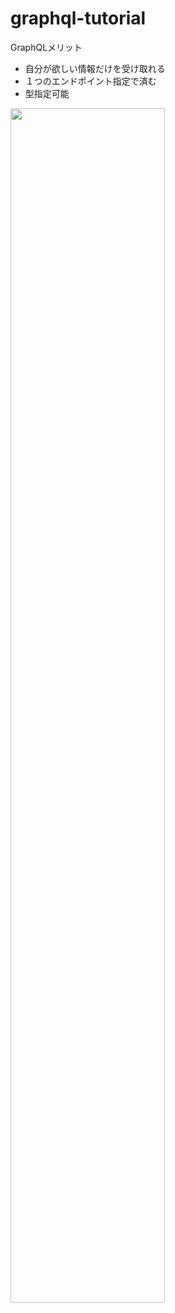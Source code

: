 # graphql-tutorial
GraphQLメリット
- 自分が欲しい情報だけを受け取れる
- １つのエンドポイント指定で済む
- 型指定可能

<img src="https://github.com/user-attachments/assets/17e435fd-3069-4fa5-8372-246e84c0945e" width=70%>
